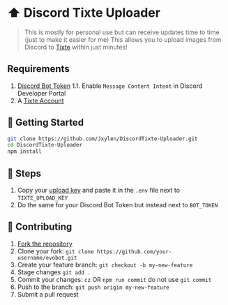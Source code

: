 # ⬆️ Discord Tixte Uploader

> This is mostly for personal use but can receive updates time to time (just to make it easier for me)
> This allows you to upload images from Discord to [Tixte](https://tixte.com) within just minutes!

## Requirements

1. [Discord Bot Token](https://discord.com/developers/applications)
   1.1. Enable `Message Content Intent` in Discord Developer Portal
3. A [Tixte Account](https://tixte.com)

## 🚀 Getting Started

```sh
git clone https://github.com/Jxylen/DiscordTixte-Uploader.git
cd DiscordTixte-Uploader
npm install
```

## 🔨 Steps
1. Copy your [upload key](https://tixte.com/dashboard/integrations) and paste it in the `.env` file next to `TIXTE_UPLOAD_KEY`
2. Do the same for your Discord Bot Token but instead next to `BOT_TOKEN` 

## 🤝 Contributing

1. [Fork the repository](https://github.com/Jxylen/DiscordTixte-Uploader/fork)
2. Clone your fork: `git clone https://github.com/your-username/evobot.git`
3. Create your feature branch: `git checkout -b my-new-feature`
4. Stage changes `git add .`
5. Commit your changes: `cz` OR `npm run commit` do not use `git commit`
6. Push to the branch: `git push origin my-new-feature`
7. Submit a pull request
